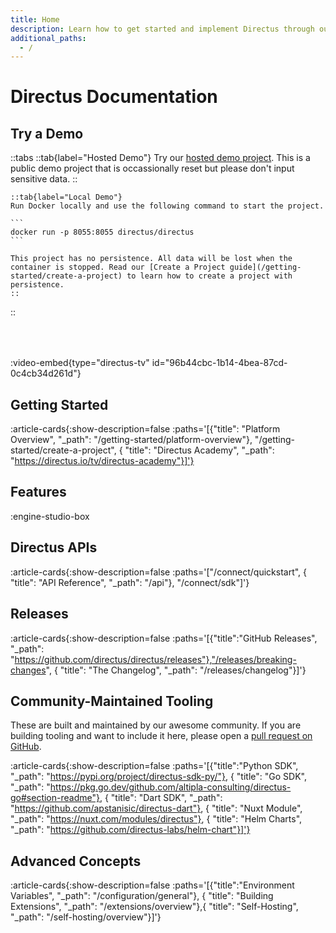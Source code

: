 ```yaml
---
title: Home
description: Learn how to get started and implement Directus through our developer resources.
additional_paths:
  - /
---
```


# Directus Documentation

## Try a Demo

::tabs
	::tab{label="Hosted Demo"}
	Try our [hosted demo project](https://directus.pizza/?utm_source=directus-docs&utm_campaign=docs-home). This is a public demo project that is occassionally reset but please don't input sensitive data.
	::

	::tab{label="Local Demo"}
	Run Docker locally and use the following command to start the project.

	```
	docker run -p 8055:8055 directus/directus
	```

	This project has no persistence. All data will be lost when the container is stopped. Read our [Create a Project guide](/getting-started/create-a-project) to learn how to create a project with persistence.
	::
::

<div style="margin-bottom: 4rem;"></div>

:video-embed{type="directus-tv" id="96b44cbc-1b14-4bea-87cd-0c4cb34d261d"}

## Getting Started

:article-cards{:show-description=false :paths='[{"title": "Platform Overview", "_path": "/getting-started/platform-overview"}, "/getting-started/create-a-project", { "title": "Directus Academy", "_path": "https://directus.io/tv/directus-academy"}]'}

## Features

:engine-studio-box

## Directus APIs

:article-cards{:show-description=false :paths='["/connect/quickstart", { "title": "API Reference", "_path": "/api"}, "/connect/sdk"]'}

<!-- Tutorials -->

## Releases

:article-cards{:show-description=false :paths='[{"title":"GitHub Releases", "_path": "https://github.com/directus/directus/releases"},"/releases/breaking-changes", { "title": "The Changelog", "_path": "/releases/changelog"}]'}

## Community-Maintained Tooling

These are built and maintained by our awesome community. If you are building tooling and want to include it here, please open a [pull request on GitHub](https://github.com/directus/docs).

:article-cards{:show-description=false :paths='[{"title":"Python SDK", "_path": "https://pypi.org/project/directus-sdk-py/"}, { "title": "Go SDK", "_path": "https://pkg.go.dev/github.com/altipla-consulting/directus-go#section-readme"}, { "title": "Dart SDK", "_path": "https://github.com/apstanisic/directus-dart"}, { "title": "Nuxt Module", "_path": "https://nuxt.com/modules/directus"}, { "title": "Helm Charts", "_path": "https://github.com/directus-labs/helm-chart"}]'}

## Advanced Concepts

:article-cards{:show-description=false :paths='[{"title":"Environment Variables", "_path": "/configuration/general"}, { "title": "Building Extensions", "_path": "/extensions/overview"},{ "title": "Self-Hosting", "_path": "/self-hosting/overview"}]'}
